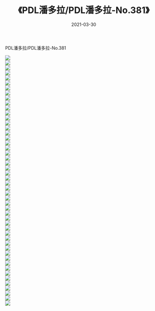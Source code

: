 ﻿---
layout: post
title:  《PDL潘多拉/PDL潘多拉-No.381》
date:   2021-03-30
img: http://pic.660000.xyz/1:/网络美图/2021/PDL潘多拉/PDL潘多拉-No.381/000.jpg
categories: [美女, 清纯, 唯美]
---

PDL潘多拉/PDL潘多拉-No.381

 ![](http://pic.660000.xyz/1:/网络美图/2021/PDL潘多拉/PDL潘多拉-No.381/001.jpg) <br>![](http://pic.660000.xyz/1:/网络美图/2021/PDL潘多拉/PDL潘多拉-No.381/002.jpg) <br>![](http://pic.660000.xyz/1:/网络美图/2021/PDL潘多拉/PDL潘多拉-No.381/003.jpg) <br>![](http://pic.660000.xyz/1:/网络美图/2021/PDL潘多拉/PDL潘多拉-No.381/004.jpg) <br>![](http://pic.660000.xyz/1:/网络美图/2021/PDL潘多拉/PDL潘多拉-No.381/005.jpg) <br>![](http://pic.660000.xyz/1:/网络美图/2021/PDL潘多拉/PDL潘多拉-No.381/006.jpg) <br>![](http://pic.660000.xyz/1:/网络美图/2021/PDL潘多拉/PDL潘多拉-No.381/007.jpg) <br>![](http://pic.660000.xyz/1:/网络美图/2021/PDL潘多拉/PDL潘多拉-No.381/008.jpg) <br>![](http://pic.660000.xyz/1:/网络美图/2021/PDL潘多拉/PDL潘多拉-No.381/009.jpg) <br>![](http://pic.660000.xyz/1:/网络美图/2021/PDL潘多拉/PDL潘多拉-No.381/010.jpg) <br>![](http://pic.660000.xyz/1:/网络美图/2021/PDL潘多拉/PDL潘多拉-No.381/011.jpg) <br>![](http://pic.660000.xyz/1:/网络美图/2021/PDL潘多拉/PDL潘多拉-No.381/012.jpg) <br>![](http://pic.660000.xyz/1:/网络美图/2021/PDL潘多拉/PDL潘多拉-No.381/013.jpg) <br>![](http://pic.660000.xyz/1:/网络美图/2021/PDL潘多拉/PDL潘多拉-No.381/014.jpg) <br>![](http://pic.660000.xyz/1:/网络美图/2021/PDL潘多拉/PDL潘多拉-No.381/015.jpg) <br>![](http://pic.660000.xyz/1:/网络美图/2021/PDL潘多拉/PDL潘多拉-No.381/016.jpg) <br>![](http://pic.660000.xyz/1:/网络美图/2021/PDL潘多拉/PDL潘多拉-No.381/017.jpg) <br>![](http://pic.660000.xyz/1:/网络美图/2021/PDL潘多拉/PDL潘多拉-No.381/018.jpg) <br>![](http://pic.660000.xyz/1:/网络美图/2021/PDL潘多拉/PDL潘多拉-No.381/019.jpg) <br>![](http://pic.660000.xyz/1:/网络美图/2021/PDL潘多拉/PDL潘多拉-No.381/020.jpg) <br>![](http://pic.660000.xyz/1:/网络美图/2021/PDL潘多拉/PDL潘多拉-No.381/021.jpg) <br>![](http://pic.660000.xyz/1:/网络美图/2021/PDL潘多拉/PDL潘多拉-No.381/022.jpg) <br>![](http://pic.660000.xyz/1:/网络美图/2021/PDL潘多拉/PDL潘多拉-No.381/023.jpg) <br>![](http://pic.660000.xyz/1:/网络美图/2021/PDL潘多拉/PDL潘多拉-No.381/024.jpg) <br>![](http://pic.660000.xyz/1:/网络美图/2021/PDL潘多拉/PDL潘多拉-No.381/025.jpg) <br>![](http://pic.660000.xyz/1:/网络美图/2021/PDL潘多拉/PDL潘多拉-No.381/026.jpg) <br>![](http://pic.660000.xyz/1:/网络美图/2021/PDL潘多拉/PDL潘多拉-No.381/027.jpg) <br>![](http://pic.660000.xyz/1:/网络美图/2021/PDL潘多拉/PDL潘多拉-No.381/028.jpg) <br>![](http://pic.660000.xyz/1:/网络美图/2021/PDL潘多拉/PDL潘多拉-No.381/029.jpg) <br>![](http://pic.660000.xyz/1:/网络美图/2021/PDL潘多拉/PDL潘多拉-No.381/030.jpg) <br>![](http://pic.660000.xyz/1:/网络美图/2021/PDL潘多拉/PDL潘多拉-No.381/031.jpg) <br>![](http://pic.660000.xyz/1:/网络美图/2021/PDL潘多拉/PDL潘多拉-No.381/032.jpg) <br>![](http://pic.660000.xyz/1:/网络美图/2021/PDL潘多拉/PDL潘多拉-No.381/033.jpg) <br>![](http://pic.660000.xyz/1:/网络美图/2021/PDL潘多拉/PDL潘多拉-No.381/034.jpg) <br>![](http://pic.660000.xyz/1:/网络美图/2021/PDL潘多拉/PDL潘多拉-No.381/035.jpg) <br>![](http://pic.660000.xyz/1:/网络美图/2021/PDL潘多拉/PDL潘多拉-No.381/036.jpg) <br>![](http://pic.660000.xyz/1:/网络美图/2021/PDL潘多拉/PDL潘多拉-No.381/037.jpg) <br>![](http://pic.660000.xyz/1:/网络美图/2021/PDL潘多拉/PDL潘多拉-No.381/038.jpg) <br>![](http://pic.660000.xyz/1:/网络美图/2021/PDL潘多拉/PDL潘多拉-No.381/039.jpg) <br>![](http://pic.660000.xyz/1:/网络美图/2021/PDL潘多拉/PDL潘多拉-No.381/040.jpg) <br>![](http://pic.660000.xyz/1:/网络美图/2021/PDL潘多拉/PDL潘多拉-No.381/041.jpg) <br>![](http://pic.660000.xyz/1:/网络美图/2021/PDL潘多拉/PDL潘多拉-No.381/042.jpg) <br>![](http://pic.660000.xyz/1:/网络美图/2021/PDL潘多拉/PDL潘多拉-No.381/043.jpg) <br>![](http://pic.660000.xyz/1:/网络美图/2021/PDL潘多拉/PDL潘多拉-No.381/044.jpg) <br>![](http://pic.660000.xyz/1:/网络美图/2021/PDL潘多拉/PDL潘多拉-No.381/045.jpg) <br>![](http://pic.660000.xyz/1:/网络美图/2021/PDL潘多拉/PDL潘多拉-No.381/046.jpg) <br>![](http://pic.660000.xyz/1:/网络美图/2021/PDL潘多拉/PDL潘多拉-No.381/047.jpg) <br>![](http://pic.660000.xyz/1:/网络美图/2021/PDL潘多拉/PDL潘多拉-No.381/048.jpg) <br>![](http://pic.660000.xyz/1:/网络美图/2021/PDL潘多拉/PDL潘多拉-No.381/049.jpg) <br>![](http://pic.660000.xyz/1:/网络美图/2021/PDL潘多拉/PDL潘多拉-No.381/050.jpg) <br>